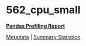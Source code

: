 # 562_cpu_small

[**Pandas Profiling Report**](../docs_sources/profile/562_cpu_small.html)

[Metadata](metadata.yaml) | [Summary Statistics](summary_stats.csv)

